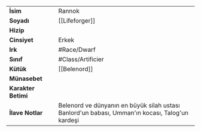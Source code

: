 |  |  |
|---|---|
| **İsim** | Rannok|
| **Soyadı** | [[Lifeforger]]|
| **Hizip** | |
| **Cinsiyet** | Erkek|
| **Irk** | #Race/Dwarf|
| **Sınıf** | #Class/Artificier|
| **Kütük** | [[Belenord]]|
| **Münasebet** | |
| **Karakter Betimi** | |
| **İlave Notlar** | Belenord ve dünyanın en büyük silah ustası<br>Banlord'un babası, Umman'ın kocası, Talog'un kardeşi|
